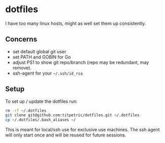 # dotfiles

I have too many linux hosts, might as well set them up consistently.

## Concerns

- set default global git user
- set PATH and GOBIN for Go
- adjust PS1 to show git repo/branch (repo may be redundant, may remove).
- ssh-agent for your `~/.ssh/id_rsa`

## Setup

To set up / update the dotfiles run:

```bash
rm -rf ~/.dotfiles
git clone git@github.com:titpetric/dotfiles.git ~/.dotfiles
cp ~/.dotfiles/.bash_aliases ~/
```

This is meant for local/ssh use for exclusive use machines. The ssh
agent will only start once and will be reused for future sessions.
